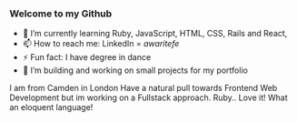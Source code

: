 ### Welcome to my Github 
- 🌱 I’m currently learning Ruby, JavaScript, HTML, CSS, Rails and React,
- 📫 How to reach me: LinkedIn = *awaritefe*
- ⚡ Fun fact: I have degree in dance 
- 👯 I’m building and working on small projects for my portfolio

I am from Camden in London 
Have a natural pull towards Frontend Web Development but im working on a Fullstack approach. 
Ruby.. Love it! What an eloquent language! 
